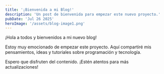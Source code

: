 ```yaml
---
title: '¡Bienvenida a mi Blog!'
description: 'Un post de bienvenida para empezar este nuevo proyecto.'
pubDate: 'Jul 26 2025'
heroImage: '/assets/blog-image1.png'
---
```


¡Hola a todos y bienvenidos a mi nuevo blog!

Estoy muy emocionado de empezar este proyecto. Aquí compartiré mis pensamientos, ideas y tutoriales sobre programación y tecnología.

Espero que disfruten del contenido. ¡Estén atentos para más actualizaciones!
